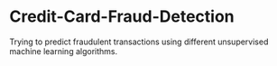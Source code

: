 # Credit-Card-Fraud-Detection
Trying to predict fraudulent transactions using different unsupervised machine learning algorithms.
